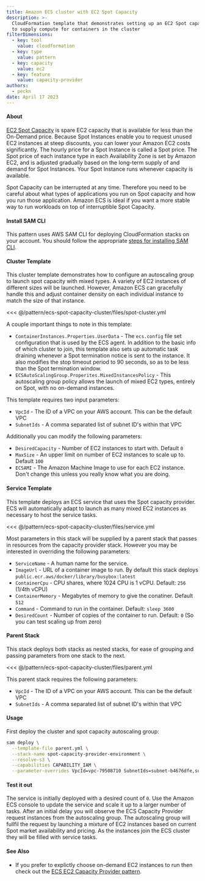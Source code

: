 ```yaml
---
title: Amazon ECS cluster with EC2 Spot Capacity
description: >-
  CloudFormation template that demonstrates setting up an EC2 Spot capacity provider
  to supply compute for containers in the cluster
filterDimensions:
  - key: tool
    value: cloudformation
  - key: type
    value: pattern
  - key: capacity
    value: ec2
  - key: feature
    value: capacity-provider
authors:
  - peckn
date: April 17 2023
---
```


#### About

[EC2 Spot Capacity](https://docs.aws.amazon.com/AWSEC2/latest/UserGuide/using-spot-instances.html) is spare EC2 capacity that is available for less than the On-Demand price. Because Spot Instances enable you to request unused EC2 instances at steep discounts, you can lower your Amazon EC2 costs significantly. The hourly price for a Spot Instance is called a Spot price. The Spot price of each instance type in each Availability Zone is set by Amazon EC2, and is adjusted gradually based on the long-term supply of and demand for Spot Instances. Your Spot Instance runs whenever capacity is available.

Spot Capacity can be interrupted at any time. Therefore you need to be careful about what types of applications you run on Spot capacity and how you run those application. Amazon ECS is ideal if you want a more stable way to run workloads on top of interruptible Spot Capacity.

#### Install SAM CLI

This pattern uses AWS SAM CLI for deploying CloudFormation stacks on your account.
You should follow the appropriate [steps for installing SAM CLI](https://docs.aws.amazon.com/serverless-application-model/latest/developerguide/install-sam-cli.html).

#### Cluster Template

This cluster template demonstrates how to configure an autoscaling group to launch spot capacity
with mixed types. A variety of EC2 instances of different sizes will be launched.
However, Amazon ECS can gracefully handle this and adjust container density on each individual instance to match the size of that instance.

<<< @/pattern/ecs-spot-capacity-cluster/files/spot-cluster.yml

A couple important things to note in this template:

- `ContainerInstances.Properties.UserData` - The `ecs.config` file set configuration that
  is used by the ECS agent. In addition to the basic info of which cluster to join, this template
  also sets up automatic task draining whenever a Spot termination notice is sent to the instance.
  It also modifies the stop timeout period to 90 seconds, so as to be less than the Spot termination window.
- `ECSAutoScalingGroup.Properites.MixedInstancesPolicy` - This autoscaling group policy allows the
  launch of mixed EC2 types, entirely on Spot, with no on-demand instances.

This template requires two input parameters:

- `VpcId` - The ID of a VPC on your AWS account. This can be the default VPC
- `SubnetIds` - A comma separated list of subnet ID's within that VPC

Additionally you can modify the following parameters:

- `DesiredCapacity` - Number of EC2 instances to start with. Default `0`
- `MaxSize` - An upper limit on number of EC2 instances to scale up to. Default `100`
- `ECSAMI` - The Amazon Machine Image to use for each EC2 instance. Don't change this unless you really know what you are doing.

#### Service Template

This template deploys an ECS service that uses the Spot capacity provider. ECS will automatically
adapt to launch as many mixed EC2 instances as necessary to host the service tasks.

<<< @/pattern/ecs-spot-capacity-cluster/files/service.yml

Most parameters in this stack will be supplied by a parent stack that passes in
resources from the capacity provider stack. However you may be interested
in overriding the following parameters:

- `ServiceName` - A human name for the service.
- `ImageUrl` - URL of a container image to run. By default this stack deploys `public.ecr.aws/docker/library/busybox:latest`
- `ContainerCpu` - CPU shares, where 1024 CPU is 1 vCPU. Default: `256` (1/4th vCPU)
- `ContainerMemory` - Megabytes of memory to give the conatiner. Default `512`
- `Command` - Command to run in the container. Default: `sleep 3600`
- `DesiredCount` - Number of copies of the container to run. Default: `0` (So you can test scaling up from zero)

#### Parent Stack

This stack deploys both stacks as nested stacks, for ease of grouping and
passing parameters from one stack to the next.

<<< @/pattern/ecs-spot-capacity-cluster/files/parent.yml

This parent stack requires the following parameters:

- `VpcId` - The ID of a VPC on your AWS account. This can be the default VPC
- `SubnetIds` - A comma separated list of subnet ID's within that VPC

#### Usage

First deploy the cluster and spot capacity autoscaling group:

```sh
sam deploy \
  --template-file parent.yml \
  --stack-name spot-capacity-provider-environment \
  --resolve-s3 \
  --capabilities CAPABILITY_IAM \
  --parameter-overrides VpcId=vpc-79508710 SubnetIds=subnet-b4676dfe,subnet-c71ebfae
```

#### Test it out

The service is initially deployed with a desired count of `0`. Use the Amazon ECS console to update the service and scale it up to a larger number of tasks. After an initial delay you will observe the ECS Capacity Provider request instances from the autoscaling group. The autoscaling group will fullfil the request by launching a mixture of EC2 instances based on current Spot market availability and pricing. As the instances join the ECS cluster they will be filled with service tasks.

#### See Also

- If you prefer to explictly choose on-demand EC2 instances to run then check out the [ECS EC2 Capacity Provider pattern](/ecs-ec2-capacity-provider-scaling).